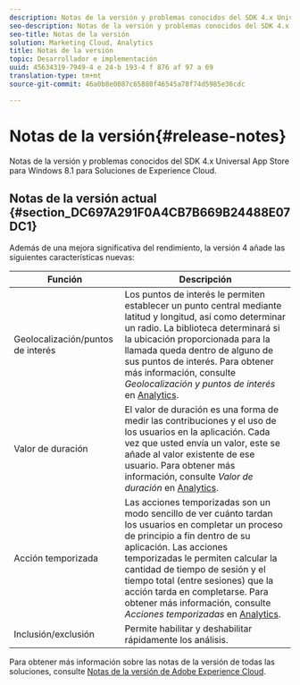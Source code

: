 ```yaml
---
description: Notas de la versión y problemas conocidos del SDK 4.x Universal App Store para Windows 8.1 para Soluciones de Experience Cloud.
seo-description: Notas de la versión y problemas conocidos del SDK 4.x Universal App Store para Windows 8.1 para Soluciones de Experience Cloud.
seo-title: Notas de la versión
solution: Marketing Cloud, Analytics
title: Notas de la versión
topic: Desarrollador e implementación
uuid: 45634319-7949-4 e 24-b 193-4 f 876 af 97 a 69
translation-type: tm+mt
source-git-commit: 46a0b8e0087c65880f46545a78f74d5985e36cdc

---
```



# Notas de la versión{#release-notes}

Notas de la versión y problemas conocidos del SDK 4.x Universal App Store para Windows 8.1 para Soluciones de Experience Cloud.

## Notas de la versión actual {#section_DC697A291F0A4CB7B669B24488E07DC1}

Además de una mejora significativa del rendimiento, la versión 4 añade las siguientes características nuevas:

| Función | Descripción |
|--- |--- |
| Geolocalización/puntos de interés | Los puntos de interés le permiten establecer un punto central mediante latitud y longitud, así como determinar un radio. La biblioteca determinará si la ubicación proporcionada para la llamada queda dentro de alguno de sus puntos de interés. Para obtener más información, consulte *Geolocalización y puntos de interés* en [Analytics](/help/windows-appstore/analytics/analytics.md). |
| Valor de duración | El valor de duración es una forma de medir las contribuciones y el uso de los usuarios en la aplicación. Cada vez que usted envía un valor, este se añade al valor existente de ese usuario.  Para obtener más información, consulte *Valor de duración* en [Analytics](/help/windows-appstore/analytics/analytics.md). |
| Acción temporizada | Las acciones temporizadas son un modo sencillo de ver cuánto tardan los usuarios en completar un proceso de principio a fin dentro de su aplicación. Las acciones temporizadas le permiten calcular la cantidad de tiempo de sesión y el tiempo total (entre sesiones) que la acción tarda en completarse. Para obtener más información, consulte *Acciones temporizadas* en [Analytics](/help/windows-appstore/analytics/analytics.md). |
| Inclusión/exclusión | Permite habilitar y deshabilitar rápidamente los análisis. |


Para obtener más información sobre las notas de la versión de todas las soluciones, consulte [Notas de la versión de Adobe Experience Cloud](https://docs.adobe.com/content/help/en/release-notes/experience-cloud/current.html).

